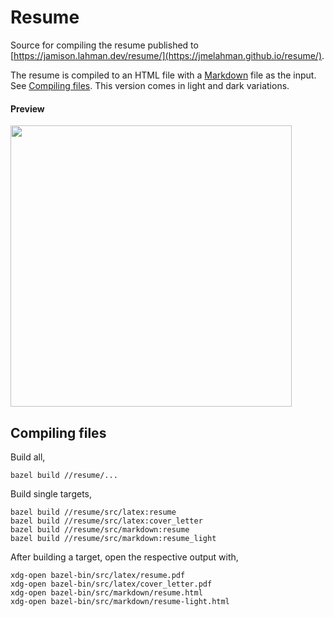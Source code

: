 # Resume

Source for compiling the resume published to [https://jamison.lahman.dev/resume/](https://jmelahman.github.io/resume/).

The resume is compiled to an HTML file with a [Markdown](https://www.markdownguide.org/) file as the input.
See [Compiling files](#compiling-files).
This version comes in light and dark variations.

#### Preview

<p align="left">
  <img src="preview.png" width="450"/>
</p>

## Compiling files

Build all,

```shell
bazel build //resume/...
```

Build single targets,

```shell
bazel build //resume/src/latex:resume
bazel build //resume/src/latex:cover_letter
bazel build //resume/src/markdown:resume
bazel build //resume/src/markdown:resume_light
```

After building a target, open the respective output with,

```shell
xdg-open bazel-bin/src/latex/resume.pdf
xdg-open bazel-bin/src/latex/cover_letter.pdf
xdg-open bazel-bin/src/markdown/resume.html
xdg-open bazel-bin/src/markdown/resume-light.html
```

